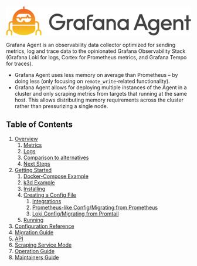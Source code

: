 <p align="center"><img src="assets/logo_and_name.png" alt="Grafana Agent logo"></p>

Grafana Agent is an observability data collector optimized for sending
metrics, log and trace data to the opinionated Grafana Observability Stack
(Grafana Loki for logs, Cortex for Prometheus metrics, and Grafana Tempo for
traces).

- Grafana Agent uses less memory on average than Prometheus – by doing less
  (only focusing on `remote_write`-related functionality).
- Grafana Agent allows for deploying multiple instances of the Agent in a
  cluster and only scraping metrics from targets that running at the same host.
  This allows distributing memory requirements across the cluster
  rather than pressurizing a single node.

## Table of Contents

1. [Overview](./overview.md)
    1. [Metrics](./overview.md#metrics)
    2. [Logs](./overview.md#logs)
    3. [Comparison to alternatives](./overview.md#comparison-to-alternatives)
    4. [Next Steps](./overview.md#next-steps)
2. [Getting Started](./getting-started.md)
    1. [Docker-Compose Example](./getting-started.md#docker-compose-example)
    2. [k3d Example](./getting-started.md#k3d-example)
    3. [Installing](./getting-started.md#installing)
    4. [Creating a Config File](./getting-started.md#creating-a-config-file)
        1. [Integrations](./getting-started.md#integrations)
        2. [Prometheus-like Config/Migrating from Prometheus](./getting-started.md#prometheus-like-configmigrating-from-prometheus)
        3. [Loki Config/Migrating from Promtail](./getting-started.md#loki-configmigrating-from-promtail)
    5. [Running](./getting-started.md#running)
3. [Configuration Reference](./configuration-reference.md)
4. [Migration Guide](./migration-guide.md)
5. [API](./api.md)
6. [Scraping Service Mode](./scraping-service.md)
7. [Operation Guide](./operation-guide.md)
8. [Maintainers Guide](./maintaining.md)
